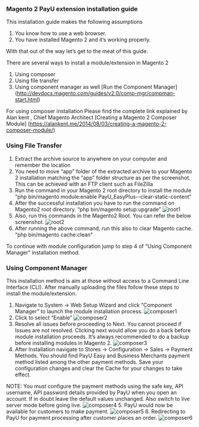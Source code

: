 ### Magento 2 PayU extension installation guide ###

This installation guide makes the following assumptions

1. You know how to use a web browser.
2. You have installed Magento 2 and it’s working properly.

With that out of the way let’s get to the meat of this guide.

There are several ways to install a module/extension in Magento 2

1. Using composer
2. Using file transfer
3. Using component manager as well [Run the Component Manager] (http://devdocs.magento.com/guides/v2.0/comp-mgr/compman-start.html)

For using composer installation Please find the complete link explained by Alan kent , Chief Magento Architect [Creating a Magento 2 Composer Module] (https://alankent.me/2014/08/03/creating-a-magento-2-composer-module/)

### Using File Transfer ###

1. Extract the archive source to anywhere on your computer and remember the location
2. You need to move “app” folder of the extracted archive to your Magento 2 installation matching the “app” folder structure as per the screenshot. This can be achieved with an FTP client such as FileZilla
3. Run the command in your Magento 2 root directory to install the module “php bin/magento module:enable PayU_EasyPlus--clear-static-content”
4. After the successful installation you have to run the command on Magento2 root directory. “php bin/magento setup:upgrade”
![root1](https://cloud.githubusercontent.com/assets/5717025/15351203/6e689966-1cde-11e6-8c4b-2d3fd070e546.png)
5. Also, run this commands in the Magento2 Root. You can refer the below screenshot.
![root2](https://cloud.githubusercontent.com/assets/5717025/15351229/90c33138-1cde-11e6-9567-043855351528.png)
6. After running the above command, run this also to clear Magento cache.
“php bin/magento cache:clean”

To continue with module configuration jump to step 4 of “Using Component Manager” installation method.

### Using Component Manager ###

This installation method is aim at those without access to a Command Line Interface (CLI). After manually uploading the files follow these steps to install the module/extension.

1. Navigate to System -> Web Setup Wizard and click “Component Manager” to launch the module installation process.
![composer1](https://cloud.githubusercontent.com/assets/5717025/15351263/c539830e-1cde-11e6-897d-cbcfb4c84ed0.png)
2. Click to select “Enable”
![composer2](https://cloud.githubusercontent.com/assets/5717025/15351283/e3efb016-1cde-11e6-96fc-ab17ea639668.png)
3. Resolve all issues before proceeding to Next. You cannot proceed if Issues are not resolved. Clicking next would allow you do a back before module installation proceeds. It’s always recommended to do a backup before installing modules in Magento 2.
![composer3](https://cloud.githubusercontent.com/assets/5717025/15351312/01ccb7f0-1cdf-11e6-92a7-7ec2c3b60981.png)
4. After Installation navigate to Stores -> Configuration -> Sales -> Payment Methods. You should find PayU Easy and Business Merchants payment method listed among the other payment methods. Save your configuration changes and clear the Cache for your changes to take effect.

NOTE: You must configure the payment methods using the safe key, API username, API password details provided by PayU when you open an account.
If in doubt leave the default values unchanged. Also switch to live server mode before going live.
![composer4](https://cloud.githubusercontent.com/assets/5717025/15351334/26d53c2a-1cdf-11e6-9769-24ff15b1119d.png)
5. PayU would now be available for customers to make payment.
![composer5](https://cloud.githubusercontent.com/assets/5717025/15351365/48152710-1cdf-11e6-9c68-8d8678f14797.png)
6. Redirecting to PayU for payment processing after customer places an order.
![composer6](https://cloud.githubusercontent.com/assets/5717025/15351410/7c3a2464-1cdf-11e6-8ce1-eb2b2ece206e.png)
